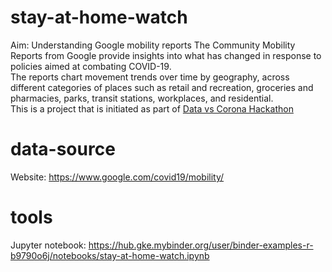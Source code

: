 # stay-at-home-watch
Aim: Understanding Google mobility reports 
The Community Mobility Reports from Google provide insights into what has changed in response to policies aimed at combating COVID-19.   
The reports chart movement trends over time by geography, across different categories of places such as retail and recreation, groceries and pharmacies, parks, transit stations, workplaces, and residential.  
This is a project that is initiated as part of [Data vs Corona Hackathon](https://www.datavscorona.com/)  

# data-source
Website: https://www.google.com/covid19/mobility/

# tools
Jupyter notebook: https://hub.gke.mybinder.org/user/binder-examples-r-b9790o6j/notebooks/stay-at-home-watch.ipynb
